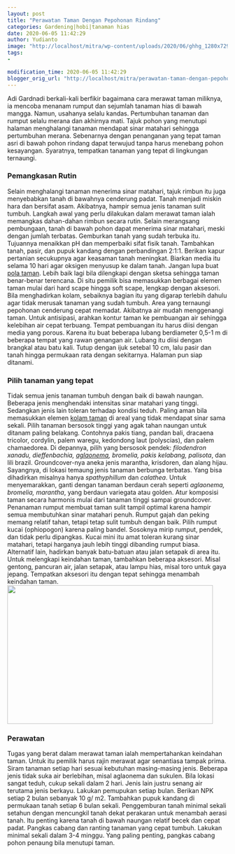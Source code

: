 ```yaml
---
layout: post
title: "Perawatan Taman Dengan Pepohonan Rindang"
categories: Gardening|hobi|tanaman hias
date: 2020-06-05 11:42:29
author: Yudianto
image: "http://localhost/mitra/wp-content/uploads/2020/06/ghhg_1280x729.jpg"
tags:
- 

modification_time: 2020-06-05 11:42:29
blogger_orig_url: "http://localhost/mitra/perawatan-taman-dengan-pepohonan.html"
---
```


Adi Gardnadi berkali-kali berfikir bagaimana cara merawat taman miliknya, ia mencoba menanam rumput dan sejumlah tanaman hias di bawah mangga. Namun, usahanya selalu kandas. Pertumbuhan tanaman dan rumput selalu merana dan akhirnya mati. Tajuk pohon yang menutupi halaman menghalangi tanaman mendapat sinar matahari sehingga pertumbuhan merana.
Sebenarnya dengan penanganan yang tepat taman asri di bawah pohon rindang dapat terwujud tanpa harus menebang pohon kesayangan. Syaratnya, tempatkan tanaman yang tepat di lingkungan ternaungi.
<h3>Pemangkasan Rutin</h3>
Selain menghalangi tanaman menerima sinar matahari, tajuk rimbun itu juga menyebabkan tanah di bawahnya cenderung padat. Tanah menjadi miskin hara dan bersifat asam. Akibatnya, hampir semua jenis tanaman sulit tumbuh.
Langkah awal yang perlu dilakukan dalam merawat taman ialah memangkas dahan-dahan rimbun secara rutin. Selain merangsang pembungaan, tanah di bawah pohon dapat menerima sinar matahari, meski dengan jumlah terbatas. Gemburkan tanah yang sudah terbuka itu. Tujuannya menaikkan pH dan memperbaiki sifat fisik tanah.
Tambahkan tanah, pasir, dan pupuk kandang dengan perbandingan 2:1:1. Berikan kapur pertanian secukupnya agar keasaman tanah meningkat. Biarkan media itu selama 10 hari agar oksigen menyusup ke dalam tanah.
Jangan lupa buat <a href="http://127.0.0.1/mitra/tips-membuat-taman-indoor-rumah.html">pola taman</a>. Lebih baik lagi bila dilengkapi dengan sketsa sehingga taman benar-benar terencana. Di situ pemilik bisa memasukkan berbagai elemen taman mulai dari hard scape hingga soft scape, lengkap dengan aksesori. Bila menghadirkan kolam, sebaiknya bagian itu yang digarap terlebih dahulu agar tidak merusak tanaman yang sudah tumbuh.
Area yang ternaungi pepohonan cenderung cepat memadat. Akibatnya air mudah menggenangi taman. Untuk antisipasi, arahkan kontur taman ke pembuangan air sehingga kelebihan air cepat terbuang. Tempat pembuangan itu harus diisi dengan media yang porous. Karena itu buat beberapa lubang berdiameter 0,5-1 m di beberapa tempat yang rawan genangan air. Lubang itu diisi dengan brangkal atau batu kali. Tutup dengan ijuk setebal 10 cm, lalu pasir dan tanah hingga permukaan rata dengan sekitarnya. Halaman pun siap ditanami.
<h3>Pilih tanaman yang tepat</h3>
Tidak semua jenis tanaman tumbuh dengan baik di bawah naungan. Beberapa jenis menghendaki intensitas sinar matahari yang tinggi. Sedangkan jenis lain toleran terhadap kondisi teduh. Paling aman bila memasukkan elemen <a href="http://127.0.0.1/mitra/kolam-taman-minimalis-penghilang.html">kolam taman</a> di areal yang tidak mendapat sinar sama sekali.
Pilih tanaman bersosok tinggi yang agak tahan naungan untuk ditanam paling belakang. Contohnya pakis tiang, pandan bali, dracaena tricolor, cordylin, palem waregu, kedondong laut (polyscias), dan palem chamaedorea. Di depannya, pilih yang bersosok pendek: <em>filodendron xanadu, dieffenbachia, <a class="wpil_keyword_link " href="http://127.0.0.1/mitra/topik/aglaonema"  title="aglaonema" data-wpil-keyword-link="linked">aglaonema</a>, bromelia, pakis kelabang, palisota</em>, dan lili brazil. Groundcover-nya aneka jenis marantha, krisdoren, dan alang hijau.
Sayangnya, di lokasi temaung jenis tanaman berbunga terbatas. Yang bisa dihadirkan misalnya hanya <em>spathyphillum</em> dan <em>calathea</em>. Untuk menyemarakkan, ganti dengan tanaman berdaun cerah seperti <em>aglaonema, bromelia, marantha</em>, yang berdaun variegata atau golden. Atur komposisi taman secara harmonis mulai dari tanaman tinggi sampai groundcover.
Penanaman rumput membuat taman sulit tampil optimal karena hampir semua membutuhkan sinar matahari penuh. Rumput gajah dan peking memang relatif tahan, tetapi tetap sulit tumbuh dengan baik. Pilih rumput kucai (ophiopogon) karena paling bandel. Sosoknya mirip rumput, pendek, dan tidak perlu dipangkas. Kucai mini itu amat toleran kurang sinar matahari, tetapi harganya jauh lebih tinggi dibanding rumput biasa. Alternatif lain, hadirkan banyak batu-batuan atau jalan setapak di area itu.
Untuk melengkapi keindahan taman, tambahkan beberapa aksesori. Misal gentong, pancuran air, jalan setapak, atau lampu hias, misal toro untuk gaya jepang. Tempatkan aksesori itu dengan tepat sehingga menambah keindahan taman.
<img class="wp-image-1115 aligncenter" src="http://127.0.0.1/mitra/wp-content/uploads/2020/06/ghhg_1070x800.jpg" alt="" width="470" height="317" />
<h3>Perawatan</h3>
Tugas yang berat dalam merawat taman ialah mempertahankan keindahan taman. Untuk itu pemilik harus rajin merawat agar senantiasa tampak prima. Siram tanaman setiap hari sesuai kebutuhan masing-masing jenis. Beberapa jenis tidak suka air berlebihan, misal aglaonema dan sukulen. Bila lokasi sangat teduh, cukup sekali dalam 2 hari. Jenis lain justru senang air terutama jenis berkayu.
Lakukan pemupukan setiap bulan. Berikan NPK setiap 2 bulan sebanyak 10 g/ m2. Tambahkan pupuk kandang di permukaan tanah setiap 6 bulan sekali. Penggemburan tanah minimal sekali setahun dengan mencungkil tanah dekat perakaran untuk menambah aerasi tanah. Itu penting karena tanah di bawah naungan relatif becek dan cepat padat. Pangkas cabang dan ranting tanaman yang cepat tumbuh. Lakukan minimal sekali dalam 3-4 minggu. Yang paling penting, pangkas cabang pohon penaung bila menutupi taman.
